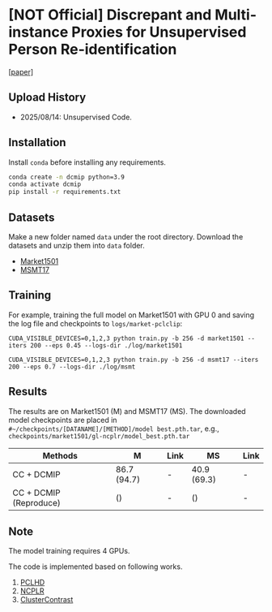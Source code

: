 # [NOT Official] Discrepant and Multi-instance Proxies for Unsupervised Person Re-identification

[[paper]](https://openaccess.thecvf.com/content/ICCV2023/papers/Zou_Discrepant_and_Multi-Instance_Proxies_for_Unsupervised_Person_Re-Identification_ICCV_2023_paper.pdf)

## Upload History

* 2025/08/14: Unsupervised Code.

## Installation

Install `conda` before installing any requirements.

```bash
conda create -n dcmip python=3.9
conda activate dcmip
pip install -r requirements.txt
```

## Datasets

Make a new folder named `data` under the root directory. Download the datasets and unzip them into `data` folder.
* [Market1501](https://drive.google.com/file/d/0B8-rUzbwVRk0c054eEozWG9COHM/view)
* [MSMT17](https://arxiv.org/abs/1711.08565)

## Training

For example, training the full model on Market1501 with GPU 0 and saving the log file and checkpoints to `logs/market-pclclip`:

```
CUDA_VISIBLE_DEVICES=0,1,2,3 python train.py -b 256 -d market1501 --iters 200 --eps 0.45 --logs-dir ./log/market1501

CUDA_VISIBLE_DEVICES=0,1,2,3 python train.py -b 256 -d msmt17 --iters 200 --eps 0.7 --logs-dir ./log/msmt
```

## Results

The results are on Market1501 (M) and MSMT17 (MS). The downloaded model checkpoints are placed in ```#~/checkpoints/[DATANAME]/[METHOD]/model best.pth.tar```, e.g., ```checkpoints/market1501/gl-ncplr/model_best.pth.tar```

| Methods | M | Link | MS | Link |
| --- | -- | -- | -- | - |
| CC + DCMIP | 86.7 (94.7) | - | 40.9 (69.3) | - |
| CC + DCMIP (Reproduce) |  () | - |  () | - |

## Note
The model training requires 4 GPUs.

The code is implemented based on following works.

1. [PCLHD](https://github.com/RikoLi/PCL-CLIP)
2. [NCPLR](https://github.com/haichuntai/NCPLR-ReID)
3. [ClusterContrast](https://github.com/alibaba/cluster-contrast-reid)



